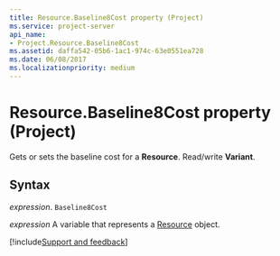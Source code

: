 ```yaml
---
title: Resource.Baseline8Cost property (Project)
ms.service: project-server
api_name:
- Project.Resource.Baseline8Cost
ms.assetid: daffa542-05b6-1ac1-974c-63e0551ea728
ms.date: 06/08/2017
ms.localizationpriority: medium
---
```



# Resource.Baseline8Cost property (Project)

Gets or sets the baseline cost for a **Resource**. Read/write **Variant**.


## Syntax

_expression_. `Baseline8Cost`

_expression_ A variable that represents a [Resource](./Project.Resource.md) object.

[!include[Support and feedback](~/includes/feedback-boilerplate.md)]